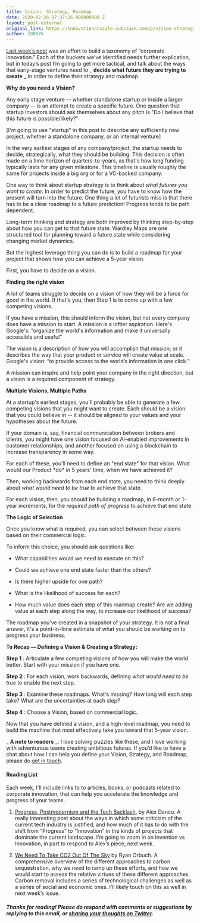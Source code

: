 ```yaml
---
title: Vision, Strategy, Roadmap
date: 2020-02-26 17:37:26.000000000 Z
layout: post-external
original_link: https://innovationatscale.substack.com/p/vision-strategy-roadmap
author: 100076
---
```


[Last week’s post](https://innovationatscale.substack.com/p/innovation-at-scale-2-five-types) was an effort to build a taxonomy of “corporate innovation.” Each of the buckets we’ve identified needs further explication, but in today’s post I’m going to get more tactical, and talk about the ways that early-stage ventures need to _ **decide what future they are trying to create** _ in order to define their strategy and roadmap.

**Why do you need a Vision?**

Any early stage venture -- whether standalone startup or inside a larger company -- is an attempt to create a specific future. One question that startup investors should ask themselves about any pitch is "Do I believe that this future is possible/likely?"

[I'm going to use "startup" in this post to describe any sufficiently new project, whether a standalone company, or an internal venture]

In the very earliest stages of any company/project, the startup needs to decide, strategically, what they should be building. This decision is often made on a time horizon of quarters-to-years, as that's how long funding typically lasts for any given milestone. This timeline is usually roughly the same for projects inside a big org or for a VC-backed company.

One way to think about startup strategy is to think about _what futures you want to create_. In order to predict the future, you have to know how the present will turn into the future. One thing a lot of futurists miss is that there has to be a clear roadmap to a future prediction! Progress tends to be path dependent. 

Long-term thinking and strategy are both improved by thinking step-by-step about how you can get to that future state. Wardley Maps are one structured tool for planning toward a future state while considering changing market dynamics. 

But the highest leverage thing you can do is to build a roadmap for your project that shows how you can achieve a 5-year vision. 

First, you have to decide on a vision.

**Finding the right vision**

A lot of teams struggle to decide on a vision of how they will be a force for good in the world. If that's you, then Step 1 is to come up with a few competing visions. 

If you have a mission, this should inform the vision, but not every company does have a mission to start. A mission is a loftier aspiration. Here's Google's: “organize the world's information and make it universally accessible and useful”

The vision is a description of how you will accomplish that mission; or it describes the way that your product or service will create value at scale. Google's vision: “to provide access to the world’s information in one click.” 

A mission can inspire and help point your company in the right direction, but a vision is a required component of strategy. 

**Multiple Visions, Multiple Paths**

At a startup's earliest stages, you'll probably be able to generate a few competing visions that you might want to create. Each should be a vision that you could believe in -- it should be aligned to your values and your hypotheses about the future. 

If your domain is, say, financial communication between brokers and clients, you might have one vision focused on AI-enabled improvements in customer relationships, and another focused on using a blockchain to increase transparency in some way. 

For each of these, you'll need to define an "end state" for that vision. What would our Product \*do\* in 5 years' time, when we have achieved it?

Then, working backwards from each end state, you need to think deeply about _what would need to be true_ to achieve that state. 

For each vision, then, you should be building a roadmap, in 6-month or 1-year increments, for the _required path of progress_ to achieve that end state. 

**The Logic of Selection**

Once you know what is required, you can select between these visions based on their commercial logic. 

To inform this choice, you should ask questions like:

- What capabilities would we need to execute on this? 

- Could we achieve one end state faster than the others?

- Is there higher upside for one path?

- What is the likelihood of success for each?

- How much value does each step of this roadmap create? Are we adding value at each step along the way, to increase our likelihood of success?

The roadmap you've created in a snapshot of your strategy. It is not a final answer, it's a point-in-time estimate of what you should be working on to progress your business. 

**To Recap — Defining a Vision & Creating a Strategy:**

**Step 1** : Articulate a few competing visions of how you will make the world better. Start with your mission if you have one.

**Step 2** : For each vision, work backwards, defining _what would need to be true_ to enable the next step. 

**Step 3** : Examine these roadmaps. What's missing? How long will each step take? What are the uncertainties at each step?

**Step 4** : Choose a Vision, based on commercial logic. 

Now that you have defined a vision, and a high-level roadmap, you need to build the machine that most effectively take you toward that 5-year vision.

_ **A note to readers** _: I love solving puzzles like these, and I love working with adventurous teams creating ambitious futures. If you’d like to have a chat about how I can help you define your Vision, Strategy, and Roadmap, please do [get in touch](mailto:davelus@gmail.com).

#### **Reading List**

Each week, I'll include links to to articles, books, or podcasts related to corporate innovation, that can help you accelerate the knowledge and progress of your teams.

1. [Progress, Postmodernism and the Tech Backlash](https://alexdanco.com/2020/02/20/progress-postmodernism-and-the-tech-backlash/), by Alex Danco. A really interesting post about the ways in which some criticism of the current tech industry is justified, and how much of it has to do with the shift from “Progress” to “Innovation” in the kinds of projects that dominate the current landscape. I’m going to zoom in on Invention vs Innovation, in part to respond to Alex’s piece, next week.

2. [We Need To Take CO2 Out Of The Sky](https://www.orbuch.com/carbon-removal/) by Ryan Orbuch. A comprehensive overview of the different approaches to carbon sequestration, why we need to ramp up these efforts, and how we would start to assess the relative virtues of these different approaches. Carbon removal includes a series of technological challenges as well as a series of social and economic ones. I’ll likely touch on this as well in next week’s issue.

##### **Thanks for reading! Please do respond with comments or suggestions by replying to this email, or [sharing your thoughts on Twitter](http://www.twitter.com/dmcdougall).**
